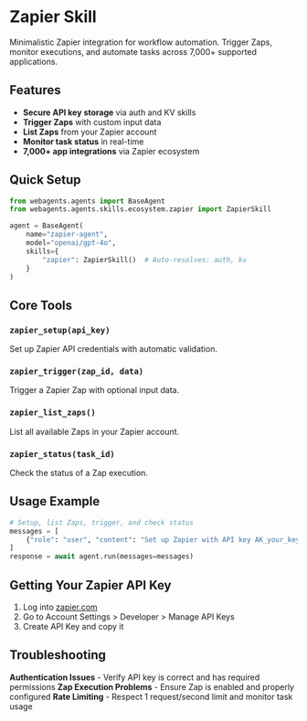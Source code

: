 # Zapier Skill

Minimalistic Zapier integration for workflow automation. Trigger Zaps, monitor executions, and automate tasks across 7,000+ supported applications.

## Features

- **Secure API key storage** via auth and KV skills
- **Trigger Zaps** with custom input data
- **List Zaps** from your Zapier account
- **Monitor task status** in real-time
- **7,000+ app integrations** via Zapier ecosystem

## Quick Setup

```python
from webagents.agents import BaseAgent
from webagents.agents.skills.ecosystem.zapier import ZapierSkill

agent = BaseAgent(
    name="zapier-agent",
    model="openai/gpt-4o",
    skills={
        "zapier": ZapierSkill()  # Auto-resolves: auth, kv
    }
)
```

## Core Tools

### `zapier_setup(api_key)`
Set up Zapier API credentials with automatic validation.

### `zapier_trigger(zap_id, data)`
Trigger a Zapier Zap with optional input data.

### `zapier_list_zaps()`
List all available Zaps in your Zapier account.

### `zapier_status(task_id)`
Check the status of a Zap execution.

## Usage Example

```python
# Setup, list Zaps, trigger, and check status
messages = [
    {"role": "user", "content": "Set up Zapier with API key AK_your_key, list my Zaps, then trigger lead processing Zap for John Smith"}
]
response = await agent.run(messages=messages)
```

## Getting Your Zapier API Key

1. Log into [zapier.com](https://zapier.com)
2. Go to Account Settings > Developer > Manage API Keys
3. Create API Key and copy it

## Troubleshooting

**Authentication Issues** - Verify API key is correct and has required permissions
**Zap Execution Problems** - Ensure Zap is enabled and properly configured
**Rate Limiting** - Respect 1 request/second limit and monitor task usage